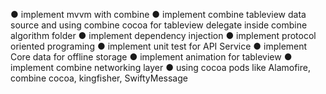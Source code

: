 ● implement mvvm with combine 
● implement combine tableview data source and using combine cocoa for tableview delegate inside combine algorithm folder
● implement dependency injection 
● implement protocol oriented programing 
● implement unit test for API Service
● implement Core data for offline storage 
● implement animation for tableview 
● implement combine networking layer 
● using cocoa pods like Alamofire, combine cocoa, kingfisher, SwiftyMessage
